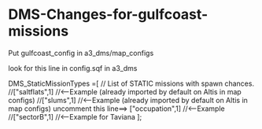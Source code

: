 # DMS-Changes-for-gulfcoast-missions

Put gulfcoast_config in a3_dms/map_configs

 look for this line in config.sqf in a3_dms
 
 
 DMS_StaticMissionTypes =[								// List of STATIC missions with spawn chances.
				//["saltflats",1]		//<--Example (already imported by default on Altis in map configs)
				//["slums",1]			//<--Example (already imported by default on Altis in map configs)
  uncomment this line==>	["occupation",1]		//<--Example
				//["sectorB",1]			//<--Example for Taviana
];
